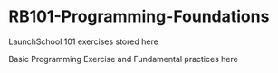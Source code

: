 # RB101-Programming-Foundations
 LaunchSchool 101 exercises stored here

 Basic Programming Exercise and Fundamental practices here
